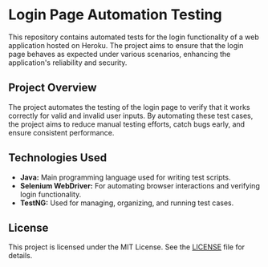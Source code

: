
<h1>Login Page Automation Testing</h1>

<p>This repository contains automated tests for the login functionality of a web application hosted on Heroku. The project aims to ensure that the login page behaves as expected under various scenarios, enhancing the application's reliability and security.</p>

<h2 id="project-overview">Project Overview</h2>
<p>The project automates the testing of the login page to verify that it works correctly for valid and invalid user inputs. By automating these test cases, the project aims to reduce manual testing efforts, catch bugs early, and ensure consistent performance.</p>

<h2 id="technologies-used">Technologies Used</h2>
<ul>
    <li><strong>Java:</strong> Main programming language used for writing test scripts.</li>
    <li><strong>Selenium WebDriver:</strong> For automating browser interactions and verifying login functionality.</li>
    <li><strong>TestNG:</strong> Used for managing, organizing, and running test cases.</li>
</ul>

<h2 id="license">License</h2>
<p>This project is licensed under the MIT License. See the <a href="LICENSE">LICENSE</a> file for details.</p>
